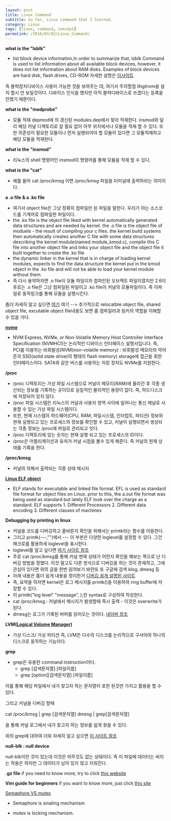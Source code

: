 ```yaml
---
layout: post
title: Linux Command
subtitle: So far, Linux command that I learned.
category: Linux
tags: [linux, command, concept]
permalink: /2016/03/02/Linux_Command/
---
```


<strong> what is the "lsblk" </strong>
  - list block device information,In order to summarize that, lsblk Command is used to list information about all available block devices, however, it does not list information about RAM disks. Examples of block devices are hard disk, flash drives, CD-ROM
  자세한 설명은 <a href = "http://www.lintut.com/lsblk-command-list-block-device-information/">이사이트</a>

  즉 블럭장치디바이스 사용이 가능한 것을 보여주는 데, 여기서 주의할점 lihgtnvm을 설치 할시 안 보일것이다. 디바이스 인식을 했지만 아직 블럭디바이스로 쓰겠다는 등록을 안했기 때문이다. 

<strong> what is the "modprobe" </strong>
  - 모듈 적재 depmod에 의 갱신된 modules.dep에서 찾아 적재한다. insmod와 달리 해당 커널 디렉토리로 갈 필요 없이 아무 위치에서나 모듈을 적재 할 수 있다. 또한 의존성이 필요한 모듈이나 먼저 실행되어야 할 모듈이 있다면 그 모듈적재하고 해당 모듈을 적재한다. 

<strong> what is the "insmod" </strong>
 - 리눅스의 shell 명령어인 insmod이 명령어를 통해 모듈을 적재 할 수 있다. 

<strong> what is the "cat" </strong>
  - 예를 들어 cat /proc/kmsg 이면 /proc/kmsg 파일을 터미널에 출력하라는 의미이다. 

<strong> a .o file & a .ko file </strong>
  - 여기서 object file은 그냥 정확히 컴파일만 된 파일을 말한다. 우리가 아는 소스코드를 기계어로 컴파일한 파일이다. 
  - the .ko file is the object file liked with kernel automatically generated data structures and are needed by kernel.
    the .o file is the object file of moduels - the result of compiling your c files. the kernel build systems then automatically creates another C file with some data structures describing the kernel module(named module_kmod.c), compile this C file into another object file and links your object file and the object file it built together to create the .ko file 
  - the dynamic linker in the kernel that is in charge of loading kernel modules, expects to find the data structure the kernel put in the kmod object in the .ko file and will not be able to load your kernel module without them.
  - 즉 다시 용약하자면 .o file이 모듈 파일이자 컴파인된 오브젝트 파일이였지만 2.6이후로는 .o file은 그냥 컴파일된 파일이고 .ko file이 커널의 모듈파일이다. 즉 이파일로 동적링크를 통해 모듈을 실행시킨다.

좀더 자세히 알고 싶으면 <a href = "http://www.stackoverflow.com/questions/7718299/whats-an-object-file-in-c"> 여기</a>
여기 --> 추가적으로 relocatble object file, shared object file, excutable object file내용도 보면 좀 컴파일러과 링커의 역할을 이해할 수 있을 거다. 

<strong> <a href = "https://en.wikipedia.org/wiki/NVM_Express" >nvme</a></strong>
  - NVM Express, NVMe, or Non-Volatile Memory Host Controller Interface Specification (NVMHCI)는 논리적인 디바이스 인터페이스 설명서입니다. 즉, PCI를 이용하는  비휘발성(NVM(non-volatile memory) : 비휘발성 메모리의 약어 흔히 SSD(solid state drive)의 형태의 flash memory) storage에 접근을 휘한 인터페이스이다. SATA와 같은 버스를 사용하는 저장 장치도 NVMe를 지원한다.  

<strong> /proc </strong>
  - /proc 디렉토리는 가상 파일 시스템으로 커널이 메모리(RAM)에 올라간 후 각종 생산되는 정보를 기록하는 곳이므로 실질적인 물리적인 용량이 없다. 즉, 하드디스크에 저장되어 있지 않다. 
  - /proc 파일 시스템은 리눅스의 커널과 사용자 영역 사이에 일어나는 통신 채널로 사용할 수 있는 가상 파일 시스템이다. 
  - 또한, 현재 시스템의 하드웨어(CPU, RAM, 파일시스템, 인터럽트, 파티션) 정보와 현재 실행되고 있는 프로세스의 정보를 확인할 수 있고, 커널이 실행되면서 생성되는 각종 정보는 /proc에 파일로 관리되고 잇다. 
  - /proc 디렉토리에 있는 숫자는 현재 실행 되고 있는 프로세스의 ID이다. 
  - /proc은 어플리케이션과 유저가 커널 시점을 볼수 있게 해준다. 즉 커널의 현재 상태를 기록을 한다. 

<strong> /proc/kmsg </strong>
 - 커널의 의해서 출력되는 각종 상태 메시지 

<strong> <a href = "http://www.thegeekstuff.com/2012/07/elf-object-file-format/">Linux ELF object</a> </strong>
  - ELF stands for executable and linked file format. EFL is used as standard file format for object files on Linux. prior to this, the a.out file format was being used as standard but lately ELF took over the charge as a standard.
  ELF supports 1. Different Processors 2. Different data encoding 3. Different classes of machines

<strong> Debugging by printing in linux </strong> 
  - 커널을 코드를 디버깅하고 올바른지 확인을 위해서는 printk라는 함수를 이용한다.
  - 그리고 printk(---,"")에서 --- 이 부분은 다양한 loglevel를 설정할 수 있다. 그건 매크로를 활용하세 loglevel을 표시한다. 
  - loglevel를 알고 싶다면 <a href = "http://makelinux.net/ldd3/chp-4-sect-2">여기 사이트 참조</a>
  - 주로 cat /proc/kmsg를 통해 커널 현재 상태가 어떤지 확인을 해보는 쪽으로 난 디버깅 방법을 정했다. 이것 말고도 다른 방식으로 디버깅을 하는 것이 존재하고, 그에 관심이 있다면 위의 글을 한번 읽어보기 바란또 또 구글에 검색 klog, dmesg 등
  -  아래 내용은 좀더 쉽게 내용을 정리한거 <a href = "http://kothamasusatish.blogspot.com/2013/03/dmesg-printk-and-kernel-log-buffer.html"> 디버깅 쉽게 설명된 사이트 </a>
  - 즉, 요약을 하자면 kernel은 로그 메시지를 printk()을 이용하여 ring buffer에 저장할 수 있다. 
  - 이 printk("log level" "message", <argument>);란 syntax로 구성하여 작성한다.
  - cat /proc/kmsg : 커널에서 메시지가 발생할때 즉시 출력 - 이것은 overwrite가 된다. 
  - dmesg는 로그가 기록된 버퍼를 읽어오는 것이다. <a href = "http://blog.naver.com/ohjoungeun/50170891946"> 네이버 참조</a>

<strong>LVM(<a href ="net123.tistory.com/194">Logical Volume Manager</a>) </strong>
   - 가상 디스크/ 가상 파티션 즉, LVM은 다수의 디스크를 논리적으로 구서아여 하나의 디스크로 동작하는 기능이다.

<strong>grep</strong>
  - grep은 유용한 command instruction이다. 
    - grep [검색문자열] [파일이름]
    - grep [option][검색문자열] [파일이름]

이를 통해 해당 파일에서 내가 찾고자 하는 문자열이 포한 된것만 가지고 활용을 할 수 있다. 

그리고 커널을 디버깅 할때 

cat /proc/kmsg | grep [검색문자열]
dmesg | grep[검색문자열]

을 통해 커널 로그에서 내가 찾고자 하는 정보를 쉽게 찾을 수 있다. 

위의 grep에 대하여 더욱 자세히 알고 싶으면 <a href = "http://blog.naver.com/kdi0373/220534157878"> 이 사이트 참조 </a>

<strong>null-blk : null device</strong>

  null-blk이란 것이 있는데 이것은 아무것도 없는 상태이다. 즉 이 파일에 데이터는 써지는 작용은 하지만 그 데이터가 남아 있지 않고 지워진다. 
  
<strong> .gz file</strong>
   if you need to know more, try to click <a href = "http://www.cyberciti.biz/faq/howto-compress-expand-gz-files/">this website</a>

<strong>Vim guide for beginners</strong>
  if you want to know more, just click [this site](https://www.linux.com/learn/vim-101-beginners-guide-vim)
  
  
[Semaphore VS mutex](http://www.geeksforgeeks.org/mutex-vs-semaphore/)  

   - Semaphore is sinaling mechanism
   
   - mutex is locking mechanism.
